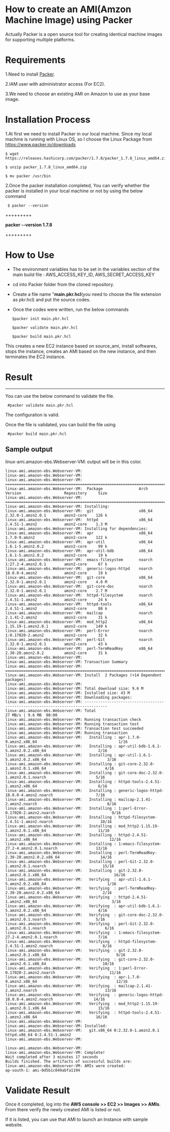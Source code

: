 # How to create an AMI(Amzon Machine Image) using Packer
Actually Packer is a open source tool for creating identical machine images for supporting multiple platforms.

# Requirements

1.Need to install [Packer](https://releases.hashicorp.com/packer/1.7.8/packer_1.7.8_linux_amd64.zip).

2.IAM user with administrator access (For EC2).

3.We need to choose an existing AMI on Amazon to use as your base image.

# Installation Process

1.At first we need to install Packer in our local machine.
Since my local machine is running with Linux OS, so I choose the Linux Package from https://www.packer.io/downloads
```
$ wget https://releases.hashicorp.com/packer/1.7.8/packer_1.7.8_linux_amd64.zip

$ unzip packer_1.7.8_linux_amd64.zip

$ mv packer /usr/bin
```
2.Once the packer installation completed, You can verify whether the packer is installed in your local machine or not by using the below command
```
 $ packer --version
 ```
 +++++++++
 
 **packer --version
1.7.8**

 +++++++++
 
 #  How to Use
- The environment variables has to be set in the variables section of the main build file : AWS_ACCESS_KEY_ID, AWS_SECRET_ACCESS_KEY

- cd into Packer folder  from the cloned repository.
- Create a file name "**main.pkr.hcl**(you need to choose the file extension as pkr.hcl) and put the source codes.
- Once the codes were written, run the below commands

```
   $packer init main.pkr.hcl
   
   $packer validate main.pkr.hcl
   
   $packer build main.pkr.hcl
 ```

This creates a new EC2 instance based on source_ami, install softwares, stops the instance, creates an AMI based on the new instance, and then terminates the EC2 instance.

 # Result
 -----------------------------------------------
 You can use the below command to validate the file.
 ```
  #packer validate main.pkr.hcl
 ```
The configuration is valid.

Once the file is validated, you can build the file using
```
 #packer build main.pkr.hcl
```
## Sample output

linux-ami.amazon-ebs.Webserver-VM: output will be in this color.
  
    linux-ami.amazon-ebs.Webserver-VM:
    linux-ami.amazon-ebs.Webserver-VM:
    linux-ami.amazon-ebs.Webserver-VM: ================================================================================
    linux-ami.amazon-ebs.Webserver-VM:  Package                Arch      Version                   Repository     Size
    linux-ami.amazon-ebs.Webserver-VM: ================================================================================
    linux-ami.amazon-ebs.Webserver-VM: Installing:
    linux-ami.amazon-ebs.Webserver-VM:  git                    x86_64    2.32.0-1.amzn2.0.1        amzn2-core    126 k
    linux-ami.amazon-ebs.Webserver-VM:  httpd                  x86_64    2.4.51-1.amzn2            amzn2-core    1.3 M
    linux-ami.amazon-ebs.Webserver-VM: Installing for dependencies:
    linux-ami.amazon-ebs.Webserver-VM:  apr                    x86_64    1.7.0-9.amzn2             amzn2-core    122 k
    linux-ami.amazon-ebs.Webserver-VM:  apr-util               x86_64    1.6.1-5.amzn2.0.2         amzn2-core     99 k
    linux-ami.amazon-ebs.Webserver-VM:  apr-util-bdb           x86_64    1.6.1-5.amzn2.0.2         amzn2-core     19 k
    linux-ami.amazon-ebs.Webserver-VM:  emacs-filesystem       noarch    1:27.2-4.amzn2.0.1        amzn2-core     67 k
    linux-ami.amazon-ebs.Webserver-VM:  generic-logos-httpd    noarch    18.0.0-4.amzn2            amzn2-core     19 k
    linux-ami.amazon-ebs.Webserver-VM:  git-core               x86_64    2.32.0-1.amzn2.0.1        amzn2-core    4.8 M
    linux-ami.amazon-ebs.Webserver-VM:  git-core-doc           noarch    2.32.0-1.amzn2.0.1        amzn2-core    2.7 M
    linux-ami.amazon-ebs.Webserver-VM:  httpd-filesystem       noarch    2.4.51-1.amzn2            amzn2-core     24 k
    linux-ami.amazon-ebs.Webserver-VM:  httpd-tools            x86_64    2.4.51-1.amzn2            amzn2-core     88 k
    linux-ami.amazon-ebs.Webserver-VM:  mailcap                noarch    2.1.41-2.amzn2            amzn2-core     31 k
    linux-ami.amazon-ebs.Webserver-VM:  mod_http2              x86_64    1.15.19-1.amzn2.0.1       amzn2-core    149 k
    linux-ami.amazon-ebs.Webserver-VM:  perl-Error             noarch    1:0.17020-2.amzn2         amzn2-core     32 k
    linux-ami.amazon-ebs.Webserver-VM:  perl-Git               noarch    2.32.0-1.amzn2.0.1        amzn2-core     43 k
    linux-ami.amazon-ebs.Webserver-VM:  perl-TermReadKey       x86_64    2.30-20.amzn2.0.2         amzn2-core     31 k
    linux-ami.amazon-ebs.Webserver-VM:
    linux-ami.amazon-ebs.Webserver-VM: Transaction Summary
    linux-ami.amazon-ebs.Webserver-VM: ================================================================================
    linux-ami.amazon-ebs.Webserver-VM: Install  2 Packages (+14 Dependent packages)
    linux-ami.amazon-ebs.Webserver-VM:
    linux-ami.amazon-ebs.Webserver-VM: Total download size: 9.6 M
    linux-ami.amazon-ebs.Webserver-VM: Installed size: 43 M
    linux-ami.amazon-ebs.Webserver-VM: Downloading packages:
    linux-ami.amazon-ebs.Webserver-VM: --------------------------------------------------------------------------------
    linux-ami.amazon-ebs.Webserver-VM: Total                                               27 MB/s | 9.6 MB  00:00
    linux-ami.amazon-ebs.Webserver-VM: Running transaction check
    linux-ami.amazon-ebs.Webserver-VM: Running transaction test
    linux-ami.amazon-ebs.Webserver-VM: Transaction test succeeded
    linux-ami.amazon-ebs.Webserver-VM: Running transaction
    linux-ami.amazon-ebs.Webserver-VM:   Installing : apr-1.7.0-9.amzn2.x86_64                                    1/16
    linux-ami.amazon-ebs.Webserver-VM:   Installing : apr-util-bdb-1.6.1-5.amzn2.0.2.x86_64                       2/16
    linux-ami.amazon-ebs.Webserver-VM:   Installing : apr-util-1.6.1-5.amzn2.0.2.x86_64                           3/16
    linux-ami.amazon-ebs.Webserver-VM:   Installing : git-core-2.32.0-1.amzn2.0.1.x86_64                          4/16
    linux-ami.amazon-ebs.Webserver-VM:   Installing : git-core-doc-2.32.0-1.amzn2.0.1.noarch                      5/16
    linux-ami.amazon-ebs.Webserver-VM:   Installing : httpd-tools-2.4.51-1.amzn2.x86_64                           6/16
    linux-ami.amazon-ebs.Webserver-VM:   Installing : generic-logos-httpd-18.0.0-4.amzn2.noarch                   7/16
    linux-ami.amazon-ebs.Webserver-VM:   Installing : mailcap-2.1.41-2.amzn2.noarch                               8/16
    linux-ami.amazon-ebs.Webserver-VM:   Installing : 1:perl-Error-0.17020-2.amzn2.noarch                         9/16
    linux-ami.amazon-ebs.Webserver-VM:   Installing : httpd-filesystem-2.4.51-1.amzn2.noarch                     10/16
    linux-ami.amazon-ebs.Webserver-VM:   Installing : mod_http2-1.15.19-1.amzn2.0.1.x86_64                       11/16
    linux-ami.amazon-ebs.Webserver-VM:   Installing : httpd-2.4.51-1.amzn2.x86_64                                12/16
    linux-ami.amazon-ebs.Webserver-VM:   Installing : 1:emacs-filesystem-27.2-4.amzn2.0.1.noarch                 13/16
    linux-ami.amazon-ebs.Webserver-VM:   Installing : perl-TermReadKey-2.30-20.amzn2.0.2.x86_64                  14/16
    linux-ami.amazon-ebs.Webserver-VM:   Installing : perl-Git-2.32.0-1.amzn2.0.1.noarch                         15/16
    linux-ami.amazon-ebs.Webserver-VM:   Installing : git-2.32.0-1.amzn2.0.1.x86_64                              16/16
    linux-ami.amazon-ebs.Webserver-VM:   Verifying  : apr-util-1.6.1-5.amzn2.0.2.x86_64                           1/16
    linux-ami.amazon-ebs.Webserver-VM:   Verifying  : perl-TermReadKey-2.30-20.amzn2.0.2.x86_64                   2/16
    linux-ami.amazon-ebs.Webserver-VM:   Verifying  : httpd-2.4.51-1.amzn2.x86_64                                 3/16
    linux-ami.amazon-ebs.Webserver-VM:   Verifying  : apr-util-bdb-1.6.1-5.amzn2.0.2.x86_64                       4/16
    linux-ami.amazon-ebs.Webserver-VM:   Verifying  : git-core-doc-2.32.0-1.amzn2.0.1.noarch                      5/16
    linux-ami.amazon-ebs.Webserver-VM:   Verifying  : perl-Git-2.32.0-1.amzn2.0.1.noarch                          6/16
    linux-ami.amazon-ebs.Webserver-VM:   Verifying  : 1:emacs-filesystem-27.2-4.amzn2.0.1.noarch                  7/16
    linux-ami.amazon-ebs.Webserver-VM:   Verifying  : httpd-filesystem-2.4.51-1.amzn2.noarch                      8/16
    linux-ami.amazon-ebs.Webserver-VM:   Verifying  : git-2.32.0-1.amzn2.0.1.x86_64                               9/16
    linux-ami.amazon-ebs.Webserver-VM:   Verifying  : git-core-2.32.0-1.amzn2.0.1.x86_64                         10/16
    linux-ami.amazon-ebs.Webserver-VM:   Verifying  : 1:perl-Error-0.17020-2.amzn2.noarch                        11/16
    linux-ami.amazon-ebs.Webserver-VM:   Verifying  : apr-1.7.0-9.amzn2.x86_64                                   12/16
    linux-ami.amazon-ebs.Webserver-VM:   Verifying  : mailcap-2.1.41-2.amzn2.noarch                              13/16
    linux-ami.amazon-ebs.Webserver-VM:   Verifying  : generic-logos-httpd-18.0.0-4.amzn2.noarch                  14/16
    linux-ami.amazon-ebs.Webserver-VM:   Verifying  : mod_http2-1.15.19-1.amzn2.0.1.x86_64                       15/16
    linux-ami.amazon-ebs.Webserver-VM:   Verifying  : httpd-tools-2.4.51-1.amzn2.x86_64                          16/16
    linux-ami.amazon-ebs.Webserver-VM:
    linux-ami.amazon-ebs.Webserver-VM: Installed:
    linux-ami.amazon-ebs.Webserver-VM:   git.x86_64 0:2.32.0-1.amzn2.0.1         httpd.x86_64 0:2.4.51-1.amzn2
    linux-ami.amazon-ebs.Webserver-VM:

    linux-ami.amazon-ebs.Webserver-VM:
    linux-ami.amazon-ebs.Webserver-VM: Complete!
    Wait completed after 3 minutes 17 seconds
    Builds finished. The artifacts of successful builds are:
    linux-ami.amazon-ebs.Webserver-VM: AMIs were created:
    ap-south-1: ami-0d5b1c049abfa1194

# Validate Result

 Once it completed, log into the **AWS console >> EC2 >> Images >> AMIs**. From there verify the newly created AMI is listed or not.

 If it is listed, you can use that AMI to launch an Instance with sample website.
